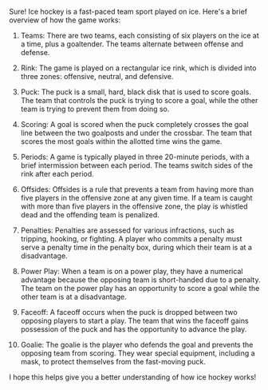 Sure! Ice hockey is a fast-paced team sport played on ice. Here's a brief overview of how the game works:

1. Teams: There are two teams, each consisting of six players on the ice at a time, plus a goaltender. The teams alternate between offense and defense.

2. Rink: The game is played on a rectangular ice rink, which is divided into three zones: offensive, neutral, and defensive.

3. Puck: The puck is a small, hard, black disk that is used to score goals. The team that controls the puck is trying to score a goal, while the other team is trying to prevent them from doing so.

4. Scoring: A goal is scored when the puck completely crosses the goal line between the two goalposts and under the crossbar. The team that scores the most goals within the allotted time wins the game.

5. Periods: A game is typically played in three 20-minute periods, with a brief intermission between each period. The teams switch sides of the rink after each period.

6. Offsides: Offsides is a rule that prevents a team from having more than five players in the offensive zone at any given time. If a team is caught with more than five players in the offensive zone, the play is whistled dead and the offending team is penalized.

7. Penalties: Penalties are assessed for various infractions, such as tripping, hooking, or fighting. A player who commits a penalty must serve a penalty time in the penalty box, during which their team is at a disadvantage.

8. Power Play: When a team is on a power play, they have a numerical advantage because the opposing team is short-handed due to a penalty. The team on the power play has an opportunity to score a goal while the other team is at a disadvantage.

9. Faceoff: A faceoff occurs when the puck is dropped between two opposing players to start a play. The team that wins the faceoff gains possession of the puck and has the opportunity to advance the play.

10. Goalie: The goalie is the player who defends the goal and prevents the opposing team from scoring. They wear special equipment, including a mask, to protect themselves from the fast-moving puck.

I hope this helps give you a better understanding of how ice hockey works!